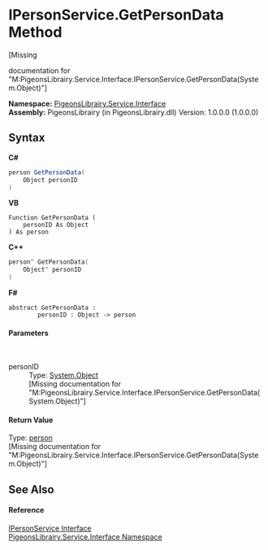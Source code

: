 # IPersonService.GetPersonData Method 
 

\[Missing <summary> documentation for "M:PigeonsLibrairy.Service.Interface.IPersonService.GetPersonData(System.Object)"\]

**Namespace:**&nbsp;<a href="b0fc0eda-b7b1-0d3d-2267-0fd4766ff20d">PigeonsLibrairy.Service.Interface</a><br />**Assembly:**&nbsp;PigeonsLibrairy (in PigeonsLibrairy.dll) Version: 1.0.0.0 (1.0.0.0)

## Syntax

**C#**<br />
``` C#
person GetPersonData(
	Object personID
)
```

**VB**<br />
``` VB
Function GetPersonData ( 
	personID As Object
) As person
```

**C++**<br />
``` C++
person^ GetPersonData(
	Object^ personID
)
```

**F#**<br />
``` F#
abstract GetPersonData : 
        personID : Object -> person 

```


#### Parameters
&nbsp;<dl><dt>personID</dt><dd>Type: <a href="http://msdn2.microsoft.com/en-us/library/e5kfa45b" target="_blank">System.Object</a><br />\[Missing <param name="personID"/> documentation for "M:PigeonsLibrairy.Service.Interface.IPersonService.GetPersonData(System.Object)"\]</dd></dl>

#### Return Value
Type: <a href="a9ed19a7-a394-5e30-cca4-a3883320ea27">person</a><br />\[Missing <returns> documentation for "M:PigeonsLibrairy.Service.Interface.IPersonService.GetPersonData(System.Object)"\]

## See Also


#### Reference
<a href="77e5badf-3823-4fcd-883e-396ad6845ef8">IPersonService Interface</a><br /><a href="b0fc0eda-b7b1-0d3d-2267-0fd4766ff20d">PigeonsLibrairy.Service.Interface Namespace</a><br />